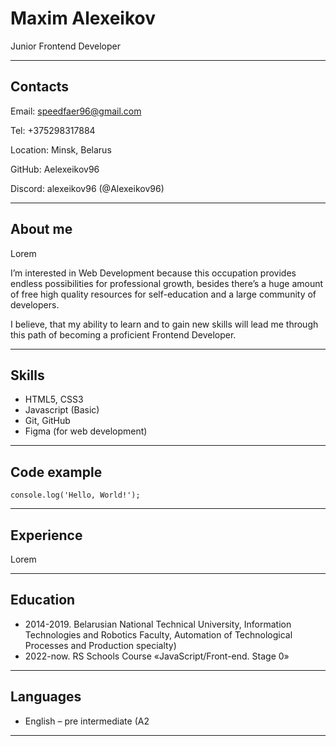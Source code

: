 # Maxim Alexeikov
Junior Frontend Developer
*****
## Contacts
Email: speedfaer96@gmail.com

Tel: +375298317884

Location: Minsk, Belarus

GitHub: Aelexeikov96

Discord: alexeikov96 (@Alexeikov96)

*****
## About me
Lorem

I’m interested in Web Development because this occupation provides endless possibilities for professional growth, besides there’s a huge amount of free high quality resources for self-education and a large community of developers. 

I believe, that my ability to learn and to gain new skills will lead me through this path of becoming a proficient Frontend Developer.
*****
## Skills
* HTML5, CSS3
* Javascript (Basic)
* Git, GitHub
* Figma (for web development)
*****
## Code example
`console.log('Hello, World!');`
*****
## Experience
Lorem
*****
## Education
* 2014-2019.  Belarusian National Technical University, Information Technologies and Robotics Faculty, Automation of Technological Processes and Production specialty)
* 2022-now. RS Schools Course «JavaScript/Front-end. Stage 0»
*****
## Languages
* English – pre intermediate (A2
*****